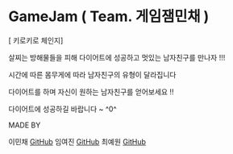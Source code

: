 # GameJam ( Team. 게임잼민채 )

[ 키로키로 체인지]

살찌는 방해물들을 피해 다이어트에 성공하고
멋있는 남자친구를 만나자 !!!

시간에 따른 몸무게에 따라 남자친구의 유형이 달라집니다

다이어트를 하며 자신이 원하는 남자친구를 얻어보세요 !! 

다이어트에 성공하길 바랍니다 ~ ^0^










MADE BY

이민채 [GitHub](https://github.com/minchae123)
임여진 [GitHub](https://github.com/ye0jin)
최예원 [GitHub](https://github.com/Choiyewon1112)
